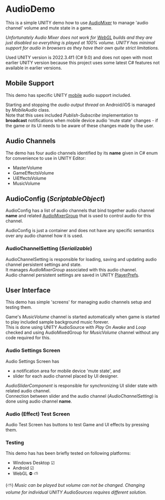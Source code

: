 # AudioDemo

This is a simple UNITY demo how to use [AudioMixer](https://docs.unity3d.com/Manual/AudioMixer.html) to manage 'audio
channel' volume and mute state in a game.

_Unfortunately Audio Mixer does not work for [WebGL](https://docs.unity3d.com/Manual/webgl-audio.html) builds and they are just disabled so everything is played at 100% volume.
UNITY has minimal support for audio in browsers as they have their own quite strict limitations._

Used UNITY version is 2022.3.4f1 (C# 9.0) and does not open with most earlier UNITY version because this project uses some latest C# features not available in earlier versions.

## Mobile Support

This demo has specific UNITY [mobile](https://docs.unity3d.com/ScriptReference/AudioSettings.Mobile.html) audio support
included.

Starting and stopping the _audio output thread_ on Android/iOS is managed by _MobileAudio_ class.  
Note that this uses included _Publish-Subscribe_ implementation to **broadcast** notifications when mobile device
audio 'mute state' changes -
if the game or its UI needs to be aware of these changes made by the user.

## Audio Channels

The demo has four audio channels identified by its **name** given in C# enum for convenience to use in UNITY Editor:

* MasterVolume
* GameEffectsVolume
* UiEffectsVolume
* MusicVolume

## AudioConfig (_ScriptableObject_)

AudioConfig has a list of audio channels that bind together audio channel **name** and
related [AudioMixerGroup](https://docs.unity3d.com/ScriptReference/Audio.AudioMixerGroup.html) that is used to control
audio for this channel.

AudioConfig is just a container and does not have any specific semantics over any audio channel how it is used.

### AudioChannelSetting (_Serializable_)

AudioChannelSetting is responsible for loading, saving and updating audio channel persistent settings and state.  
It manages _AudioMixerGroup_ associated with this audio channel.  
Audio channel persistent settings are saved in
UNITY [PlayerPrefs](https://docs.unity3d.com/ScriptReference/PlayerPrefs.html).

## User Interface

This demo has simple 'screens' for managing audio channels setup and testing them.

Game's _MusicVolume_ channel is started automatically when game is started to play included sample background music
forever.  
This is done using UNITY AudioSource with _Play On Awake_ and _Loop_ checked and using AudioMixedGroup for _MusicVolume_
channel without any code required for this.

### Audio Settings Screen

Audio Settings Screen has

* a notification area for mobile device 'mute state', and
* slider for each audio channel placed by UI designer.

_AudioSliderComponent_ is responsible for synchronizing UI slider state with related audio channel.  
Connection between slider and the audio channel (_AudioChannelSetting_) is done using audio channel **name**.

### Audio (Effect) Test Screen

Audio Test Screen has buttons to test Game and UI effects by pressing them.

### Testing

This demo has has been briefly tested on following platforms:

* Windows Desktop ☑
* Android ☑
* WebGL ⛔ ⛅

(⛅) _Music can be played but volume can not be changed. Changing volume for individual UNITY AudioSources requires different solution._
